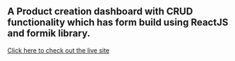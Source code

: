 ## A Product creation dashboard with CRUD functionality which has form build using ReactJS and formik library.

[Click here to check out the live site](https://product-creation-formik-rp.netlify.app/)
